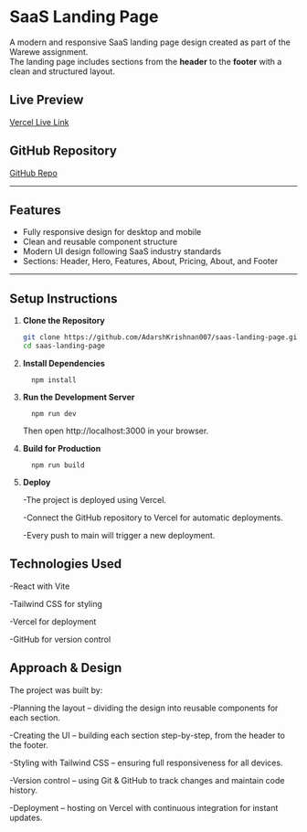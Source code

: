 # SaaS Landing Page

A modern and responsive SaaS landing page design created as part of the Warewe assignment.  
The landing page includes sections from the **header** to the **footer** with a clean and structured layout.

## Live Preview
[Vercel Live Link](https://saas-landing-page-assignment-three.vercel.app/)

## GitHub Repository
[GitHub Repo](https://github.com/AdarshKrishnan007/SaaS-Landing-Page-Assignment)

---

##  Features
- Fully responsive design for desktop and mobile
- Clean and reusable component structure
- Modern UI design following SaaS industry standards
- Sections: Header, Hero, Features, About, Pricing, About, and Footer

---

## Setup Instructions

1. **Clone the Repository**
   ```bash
   git clone https://github.com/AdarshKrishnan007/saas-landing-page.git
   cd saas-landing-page
2. **Install Dependencies**

         npm install

4. **Run the Development Server**

         npm run dev
   
   Then open http://localhost:3000 in your browser.

6. **Build for Production**

         npm run build

8. **Deploy**
   
   -The project is deployed using Vercel.
   
   -Connect the GitHub repository to Vercel for automatic deployments.
   
   -Every push to main will trigger a new deployment.

## Technologies Used

  -React with Vite
  
  -Tailwind CSS for styling
  
  -Vercel for deployment
  
  -GitHub for version control

 ## Approach & Design
 
 The project was built by:
 
  -Planning the layout – dividing the design into reusable components for each section.
  
  -Creating the UI – building each section step-by-step, from the header to the footer.
  
  -Styling with Tailwind CSS – ensuring full responsiveness for all devices.
  
  -Version control – using Git & GitHub to track changes and maintain code history.
  
  -Deployment – hosting on Vercel with continuous integration for instant updates.


